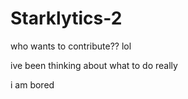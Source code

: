 # Starklytics-2

who wants to contribute?? lol

ive been thinking about what to do really

i am bored 